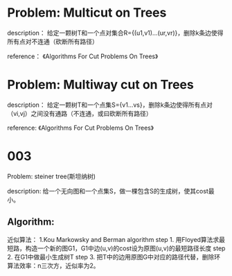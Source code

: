 # Problem: Multicut on Trees

description：
给定一颗树T和一个点对集合R={(u1,v1)...(ur,vr)}，删除k条边使得所有点对不连通（砍断所有路径）

reference：
《Algorithms For Cut Problems On Trees》


# Problem: Multiway cut on Trees

description：
给定一颗树T和一个点集S={v1...vs}，删除k条边使得所有点对（vi,vj）之间没有通路（不连通，或曰砍断所有路径）

reference:
《Algorithms For Cut Problems On Trees》

# 003
Problem: steiner tree(斯坦纳树)

description:
给一个无向图和一个点集S，做一棵包含S的生成树，使其cost最小。

## Algorithm:

近似算法：
1.Kou Markowsky and Berman algorithm
step 1.
用Floyed算法求最短路，构造一个新的图G1，G1中边(u,v)的cost设为原图(u,v)的最短路径长度
step 2.
在G1中做最小生成树T
step 3.
把T中的边用原图G中对应的路径代替，删除环
算法效率：n三次方，近似率为2。

